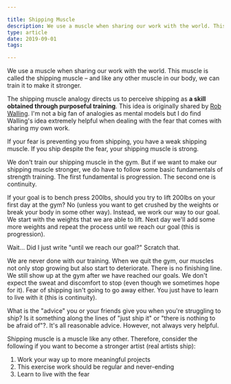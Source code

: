```yaml
---

title: Shipping Muscle
description: We use a muscle when sharing our work with the world. This muscle is called the shipping muscle – and like any other muscle in our body we can train it to make it stronger.
type: article
date: 2019-09-01
tags:

---
```


We use a muscle when sharing our work with the world. This muscle is called the shipping muscle – and like any other muscle in our body, we can train it to make it stronger.

The shipping muscle analogy directs us to perceive shipping as **a skill obtained through purposeful training**. This idea is originally shared by [Rob Walling](https://robwalling.com/). I'm not a big fan of analogies as mental models but I do find Walling's idea extremely helpful when dealing with the fear that comes with sharing my own work.

If your fear is preventing you from shipping, you have a weak shipping muscle. If you ship despite the fear, your shipping muscle is strong.

We don't train our shipping muscle in the gym. But if we want to make our shipping muscle stronger, we do have to follow some basic fundamentals of strength training. The first fundamental is progression. The second one is continuity.

If your goal is to bench press 200lbs, should you try to lift 200lbs on your first day at the gym? No (unless you want to get crushed by the weights or break your body in some other way). Instead, we work our way to our goal. We start with the weights that we are able to lift. Next day we'll add some more weights and repeat the process until we reach our goal (this is progression).

Wait... Did I just write "until we reach our goal?" Scratch that.

We are never done with our training. When we quit the gym, our muscles not only stop growing but also start to deteriorate. There is no finishing line. We still show up at the gym after we have reached our goals. We don't expect the sweat and discomfort to stop (even though we sometimes hope for it). Fear of shipping isn't going to go away either. You just have to learn to live with it (this is continuity).

What is the "advice" you or your friends give you when you're struggling to ship? Is it something along the lines of "just ship it" or "there is nothing to be afraid of"?. It's all reasonable advice. However, not always very helpful.

Shipping muscle is a muscle like any other. Therefore, consider the following if you want to become a stronger artist (real artists ship):

1. Work your way up to more meaningful projects
2. This exercise work should be regular and never-ending
3. Learn to live with the fear
